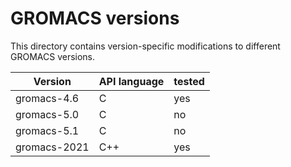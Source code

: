 # GROMACS versions

This directory contains version-specific modifications to different GROMACS versions.

Version         | API language | tested
----------------|--------------|----------
gromacs-4.6     |  C           |  yes
gromacs-5.0     |  C           |  no
gromacs-5.1     |  C           |  no
gromacs-2021    |  C++         |  yes
